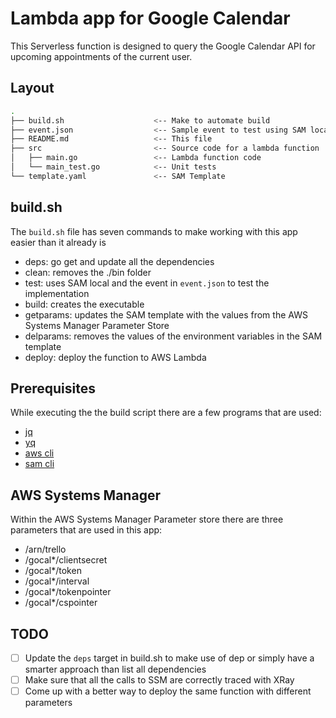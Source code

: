 # Lambda app for Google Calendar

This Serverless function is designed to query the Google Calendar API for upcoming appointments of the current user.

## Layout
```bash
.
├── build.sh                    <-- Make to automate build
├── event.json                  <-- Sample event to test using SAM local
├── README.md                   <-- This file
├── src                         <-- Source code for a lambda function
│   ├── main.go                 <-- Lambda function code
│   └── main_test.go            <-- Unit tests
└── template.yaml               <-- SAM Template
```

## build.sh
The `build.sh` file has seven commands to make working with this app easier than it already is

* deps: go get and update all the dependencies
* clean: removes the ./bin folder
* test: uses SAM local and the event in `event.json` to test the implementation
* build: creates the executable
* getparams: updates the SAM template with the values from the AWS Systems Manager Parameter Store
* delparams: removes the values of the environment variables in the SAM template
* deploy: deploy the function to AWS Lambda

## Prerequisites
While executing the the build script there are a few programs that are used:

* [jq](https://stedolan.github.io/jq/)
* [yq](https://github.com/mikefarah/yq)
* [aws cli](https://github.com/aws/aws-cli)
* [sam cli](https://github.com/awslabs/aws-sam-cli)

## AWS Systems Manager
Within the AWS Systems Manager Parameter store there are three parameters that are used in this app:

* /arn/trello
* /gocal*/clientsecret
* /gocal*/token
* /gocal*/interval
* /gocal*/tokenpointer
* /gocal*/cspointer

## TODO
- [ ] Update the `deps` target in build.sh to make use of dep or simply have a smarter approach than list all dependencies
- [ ] Make sure that all the calls to SSM are correctly traced with XRay
- [ ] Come up with a better way to deploy the same function with different parameters
